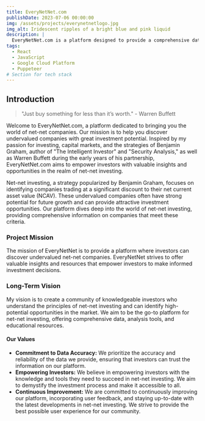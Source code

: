 ```yaml
---
title: EveryNetNet.com
publishDate: 2023-07-06 00:00:00
img: /assets/projects/everynetnetlogo.jpg
img_alt: Iridescent ripples of a bright blue and pink liquid
description: |
  EveryNetNet.com is a platform designed to provide a comprehensive database of net-net companies (companies trading below their net current asset value). The platform is designed to help investors access or filter data about net-net companies in a simple and intuitive manner, to allow them to make more informed investment decisions.
tags:
  - React
  - JavaScript
  - Google Cloud Platform
  - Puppeteer
# Section for tech stack
---
```


## Introduction

> "Just buy something for less than it’s worth." - Warren Buffett

Welcome to EveryNetNet.com, a platform dedicated to bringing you the world of net-net companies. Our mission is to help you discover undervalued companies with great investment potential. Inspired by my passion for investing, capital markets, and the strategies of Benjamin Graham, author of "The Intelligent Investor" and "Security Analysis," as well as Warren Buffett during the early years of his partnership, EveryNetNet.com aims to empower investors with valuable insights and opportunities in the realm of net-net investing.

Net-net investing, a strategy popularized by Benjamin Graham, focuses on identifying companies trading at a significant discount to their net current asset value (NCAV). These undervalued companies often have strong potential for future growth and can provide attractive investment opportunities. Our platform dives deep into the world of net-net investing, providing comprehensive information on companies that meet these criteria.

### Project Mission

The mission of EveryNetNet is to provide a platform where investors can discover undervalued net-net companies. EveryNetNet strives to offer valuable insights and resources that empower investors to make informed investment decisions.

### Long-Term Vision

My vision is to create a community of knowledgeable investors who understand the principles of net-net investing and can identify high-potential opportunities in the market. We aim to be the go-to platform for net-net investing, offering comprehensive data, analysis tools, and educational resources.

#### Our Values

- **Commitment to Data Accuracy:** We prioritize the accuracy and reliability of the data we provide, ensuring that investors can trust the information on our platform.
- **Empowering Investors:** We believe in empowering investors with the knowledge and tools they need to succeed in net-net investing. We aim to demystify the investment process and make it accessible to all.
- **Continuous Improvement:** We are committed to continuously improving our platform, incorporating user feedback, and staying up-to-date with the latest developments in net-net investing. We strive to provide the best possible user experience for our community.
